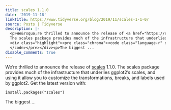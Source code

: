 ```yaml
---
title: scales 1.1.0
date: '2019-11-18'
linkTitle: https://www.tidyverse.org/blog/2019/11/scales-1-1-0/
source: Posts | Tidyverse
description: |-
  <p>We&rsquo;re thrilled to announce the release of <a href="https://scales.r-lib.org/" target="_blank" rel="noopener">scales</a> 1.1.0.
  The scales package provides much of the infrastructure that underlies ggplot2&rsquo;s scales, and using it allow you to customize the transformations, breaks, and labels used by ggplot2. Get the latest version with:</p>
  <div class="highlight"><pre class="chroma"><code class="language-r" data-lang="r"><span class="nf">install.packages</span><span class="p">(</span><span class="s">&#34;scales&#34;</span><span class="p">)</span>
  </code></pre></div><p>The biggest ...
disable_comments: true
---
```

<p>We&rsquo;re thrilled to announce the release of <a href="https://scales.r-lib.org/" target="_blank" rel="noopener">scales</a> 1.1.0.
The scales package provides much of the infrastructure that underlies ggplot2&rsquo;s scales, and using it allow you to customize the transformations, breaks, and labels used by ggplot2. Get the latest version with:</p>
<div class="highlight"><pre class="chroma"><code class="language-r" data-lang="r"><span class="nf">install.packages</span><span class="p">(</span><span class="s">&#34;scales&#34;</span><span class="p">)</span>
</code></pre></div><p>The biggest ...